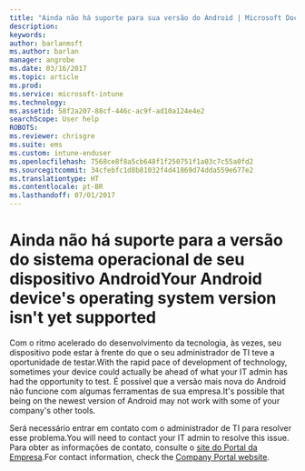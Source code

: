 ```yaml
---
title: "Ainda não há suporte para sua versão do Android | Microsoft Docs"
description: 
keywords: 
author: barlanmsft
ms.author: barlan
manager: angrobe
ms.date: 03/16/2017
ms.topic: article
ms.prod: 
ms.service: microsoft-intune
ms.technology: 
ms.assetid: 58f2a207-88cf-446c-ac9f-ad10a124e4e2
searchScope: User help
ROBOTS: 
ms.reviewer: chrisgre
ms.suite: ems
ms.custom: intune-enduser
ms.openlocfilehash: 7568ce8f8a5cb648f1f250751f1a03c7c55a0fd2
ms.sourcegitcommit: 34cfebfc1d8b81032f4d41869d74dda559e677e2
ms.translationtype: HT
ms.contentlocale: pt-BR
ms.lasthandoff: 07/01/2017
---
```

# <span data-ttu-id="4683f-102">Ainda não há suporte para a versão do sistema operacional de seu dispositivo Android</span><span class="sxs-lookup"><span data-stu-id="4683f-102">Your Android device's operating system version isn't yet supported</span></span>
<a id="your-android-devices-operating-system-version-isnt-yet-supported" class="xliff"></a>

<span data-ttu-id="4683f-103">Com o ritmo acelerado do desenvolvimento da tecnologia, às vezes, seu dispositivo pode estar à frente do que o seu administrador de TI teve a oportunidade de testar.</span><span class="sxs-lookup"><span data-stu-id="4683f-103">With the rapid pace of development of technology, sometimes your device could actually be ahead of what your IT admin has had the opportunity to test.</span></span> <span data-ttu-id="4683f-104">É possível que a versão mais nova do Android não funcione com algumas ferramentas de sua empresa.</span><span class="sxs-lookup"><span data-stu-id="4683f-104">It's possible that being on the newest version of Android may not work with some of your company's other tools.</span></span>

<span data-ttu-id="4683f-105">Será necessário entrar em contato com o administrador de TI para resolver esse problema.</span><span class="sxs-lookup"><span data-stu-id="4683f-105">You will need to contact your IT admin to resolve this issue.</span></span> <span data-ttu-id="4683f-106">Para obter as informações de contato, consulte o [site do Portal da Empresa](http://portal.manage.microsoft.com).</span><span class="sxs-lookup"><span data-stu-id="4683f-106">For contact information, check the [Company Portal website](http://portal.manage.microsoft.com).</span></span>

